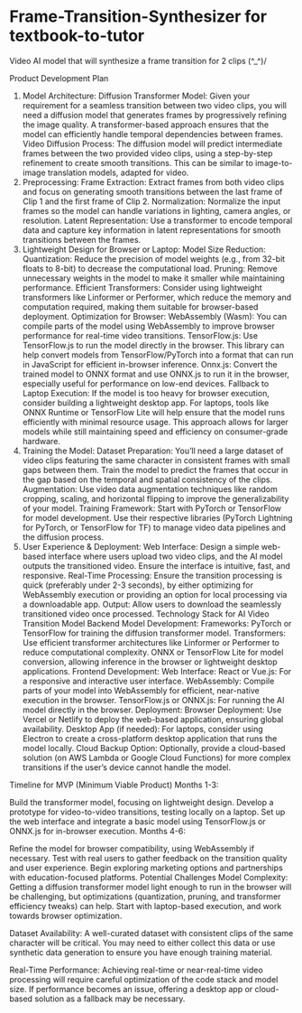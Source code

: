 # Frame-Transition-Synthesizer for textbook-to-tutor
Video AI model that will synthesize a frame transition for 2 clips \(^_^)/

Product Development Plan
1. Model Architecture:
Diffusion Transformer Model: Given your requirement for a seamless transition between two video clips, you will need a diffusion model that generates frames by progressively refining the image quality. A transformer-based approach ensures that the model can efficiently handle temporal dependencies between frames.
Video Diffusion Process: The diffusion model will predict intermediate frames between the two provided video clips, using a step-by-step refinement to create smooth transitions. This can be similar to image-to-image translation models, adapted for video.
2. Preprocessing:
Frame Extraction: Extract frames from both video clips and focus on generating smooth transitions between the last frame of Clip 1 and the first frame of Clip 2.
Normalization: Normalize the input frames so the model can handle variations in lighting, camera angles, or resolution.
Latent Representation: Use a transformer to encode temporal data and capture key information in latent representations for smooth transitions between the frames.
3. Lightweight Design for Browser or Laptop:
Model Size Reduction:
Quantization: Reduce the precision of model weights (e.g., from 32-bit floats to 8-bit) to decrease the computational load.
Pruning: Remove unnecessary weights in the model to make it smaller while maintaining performance.
Efficient Transformers: Consider using lightweight transformers like Linformer or Performer, which reduce the memory and computation required, making them suitable for browser-based deployment.
Optimization for Browser:
WebAssembly (Wasm): You can compile parts of the model using WebAssembly to improve browser performance for real-time video transitions.
TensorFlow.js: Use TensorFlow.js to run the model directly in the browser. This library can help convert models from TensorFlow/PyTorch into a format that can run in JavaScript for efficient in-browser inference.
Onnx.js: Convert the trained model to ONNX format and use ONNX.js to run it in the browser, especially useful for performance on low-end devices.
Fallback to Laptop Execution:
If the model is too heavy for browser execution, consider building a lightweight desktop app. For laptops, tools like ONNX Runtime or TensorFlow Lite will help ensure that the model runs efficiently with minimal resource usage.
This approach allows for larger models while still maintaining speed and efficiency on consumer-grade hardware.
4. Training the Model:
Dataset Preparation: You’ll need a large dataset of video clips featuring the same character in consistent frames with small gaps between them. Train the model to predict the frames that occur in the gap based on the temporal and spatial consistency of the clips.
Augmentation: Use video data augmentation techniques like random cropping, scaling, and horizontal flipping to improve the generalizability of your model.
Training Framework: Start with PyTorch or TensorFlow for model development. Use their respective libraries (PyTorch Lightning for PyTorch, or TensorFlow for TF) to manage video data pipelines and the diffusion process.
5. User Experience & Deployment:
Web Interface: Design a simple web-based interface where users upload two video clips, and the AI model outputs the transitioned video. Ensure the interface is intuitive, fast, and responsive.
Real-Time Processing: Ensure the transition processing is quick (preferably under 2-3 seconds), by either optimizing for WebAssembly execution or providing an option for local processing via a downloadable app.
Output: Allow users to download the seamlessly transitioned video once processed.
Technology Stack for AI Video Transition Model
Backend Model Development:
Frameworks:
PyTorch or TensorFlow for training the diffusion transformer model.
Transformers: Use efficient transformer architectures like Linformer or Performer to reduce computational complexity.
ONNX or TensorFlow Lite for model conversion, allowing inference in the browser or lightweight desktop applications.
Frontend Development:
Web Interface:
React or Vue.js: For a responsive and interactive user interface.
WebAssembly: Compile parts of your model into WebAssembly for efficient, near-native execution in the browser.
TensorFlow.js or ONNX.js: For running the AI model directly in the browser.
Deployment:
Browser Deployment: Use Vercel or Netlify to deploy the web-based application, ensuring global availability.
Desktop App (if needed): For laptops, consider using Electron to create a cross-platform desktop application that runs the model locally.
Cloud Backup Option: Optionally, provide a cloud-based solution (on AWS Lambda or Google Cloud Functions) for more complex transitions if the user’s device cannot handle the model.


Timeline for MVP (Minimum Viable Product)
Months 1-3:

Build the transformer model, focusing on lightweight design.
Develop a prototype for video-to-video transitions, testing locally on a laptop.
Set up the web interface and integrate a basic model using TensorFlow.js or ONNX.js for in-browser execution.
Months 4-6:

Refine the model for browser compatibility, using WebAssembly if necessary.
Test with real users to gather feedback on the transition quality and user experience.
Begin exploring marketing options and partnerships with education-focused platforms.
Potential Challenges
Model Complexity: Getting a diffusion transformer model light enough to run in the browser will be challenging, but optimizations (quantization, pruning, and transformer efficiency tweaks) can help. Start with laptop-based execution, and work towards browser optimization.

Dataset Availability: A well-curated dataset with consistent clips of the same character will be critical. You may need to either collect this data or use synthetic data generation to ensure you have enough training material.

Real-Time Performance: Achieving real-time or near-real-time video processing will require careful optimization of the code stack and model size. If performance becomes an issue, offering a desktop app or cloud-based solution as a fallback may be necessary.

